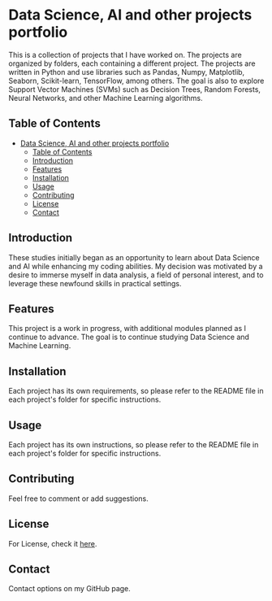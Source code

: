 # Data Science, AI and other projects portfolio

This is a collection of projects that I have worked on. The projects are organized by folders, each containing a different project. The projects are written in Python and use libraries such as Pandas, Numpy, Matplotlib, Seaborn, Scikit-learn, TensorFlow, among others.
The goal is also to explore Support Vector Machines (SVMs) such as Decision Trees, Random Forests, Neural Networks, and other Machine Learning algorithms.

## Table of Contents

- [Data Science, AI and other projects portfolio](#data-science-ai-and-other-projects-portfolio)
  - [Table of Contents](#table-of-contents)
  - [Introduction](#introduction)
  - [Features](#features)
  - [Installation](#installation)
  - [Usage](#usage)
  - [Contributing](#contributing)
  - [License](#license)
  - [Contact](#contact)

## Introduction

These studies initially began as an opportunity to learn about Data Science and AI while enhancing my coding abilities. My decision was motivated by a desire to immerse myself in data analysis, a field of personal interest, and to leverage these newfound skills in practical settings.

## Features

This project is a work in progress, with additional modules planned as I continue to advance. The goal is to continue studying Data Science and Machine Learning.

## Installation

Each project has its own requirements, so please refer to the README file in each project's folder for specific instructions.

## Usage

Each project has its own instructions, so please refer to the README file in each project's folder for specific instructions.

## Contributing

Feel free to comment or add suggestions.

## License

For License, check it [here](./LICENSE).

## Contact

Contact options on my GitHub page.
